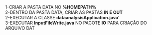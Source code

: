 1-CRIAR A PASTA DATA NO <b>%HOMEPATH%<br></b>
2-DENTRO DA PASTA DATA, CRIAR AS PASTAS <b>IN E OUT</b><br>
2-EXECUTAR A CLASSE <b>dataanalysisApplication.java'</b><br>
3-EXECUTAR <b>InputFileWrite.java</b> NO PACOTE <b>IO</b> PARA CRIAÇÃO DO ARQUIVO DAT<br>
